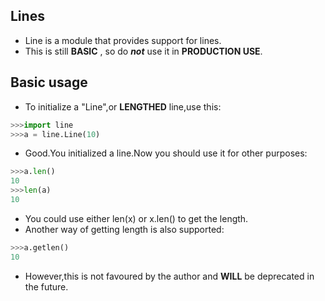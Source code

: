 ## Lines
* Line is a module that provides support for lines.
* This is still **BASIC** , so do **_not_** use it in **PRODUCTION USE**.
## Basic usage
* To initialize a "Line",or **LENGTHED** line,use this:
```python
>>>import line
>>>a = line.Line(10)
```
* Good.You initialized a line.Now you should use it for other purposes:
```python
>>>a.len()
10
>>>len(a)
10
```
* You could use either len(x) or x.len() to get the length.
* Another way of getting length is also supported:
```python
>>>a.getlen()
10
```
* However,this is not favoured by the author and **WILL** be deprecated in the future.
